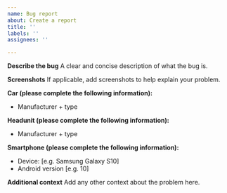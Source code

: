 ```yaml
---
name: Bug report
about: Create a report
title: ''
labels: ''
assignees: ''

---
```


**Describe the bug**
A clear and concise description of what the bug is.

**Screenshots**
If applicable, add screenshots to help explain your problem.

**Car (please complete the following information):**
 - Manufacturer + type

**Headunit (please complete the following information):**
 - Manufacturer + type

**Smartphone (please complete the following information):**
 - Device: [e.g. Samsung Galaxy S10]
 - Android version [e.g. 10]

**Additional context**
Add any other context about the problem here.
